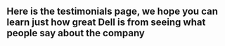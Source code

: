 ## Here is the testimonials page, we hope you can learn just how great Dell is from seeing what people say about the company

